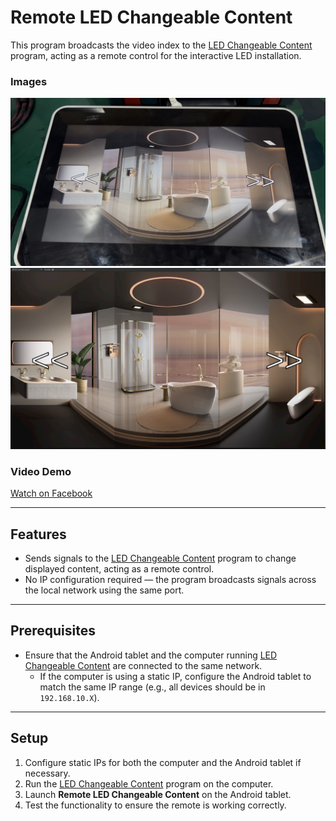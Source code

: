 # Remote LED Changeable Content

This program broadcasts the video index to the [LED Changeable Content](https://github.com/cmmalana/LED-Changeable-Content) program, acting as a remote control for the interactive LED installation.

### Images
<img src="./screenshot.png" alt="Demo Screenshot" width="600">
<img src="./screenshot1.png" alt="Demo Screenshot" width="600">

### Video Demo
[Watch on Facebook](https://www.facebook.com/share/v/1CoeLnPijQ/)

---

## Features
- Sends signals to the [LED Changeable Content](https://github.com/cmmalana/LED-Changeable-Content) program to change displayed content, acting as a remote control.  
- No IP configuration required — the program broadcasts signals across the local network using the same port.  

---

## Prerequisites
- Ensure that the Android tablet and the computer running [LED Changeable Content](https://github.com/cmmalana/LED-Changeable-Content) are connected to the same network.  
  - If the computer is using a static IP, configure the Android tablet to match the same IP range (e.g., all devices should be in `192.168.10.X`).  

---

## Setup
1. Configure static IPs for both the computer and the Android tablet if necessary.  
2. Run the [LED Changeable Content](https://github.com/cmmalana/LED-Changeable-Content) program on the computer.  
3. Launch **Remote LED Changeable Content** on the Android tablet.  
4. Test the functionality to ensure the remote is working correctly.  
